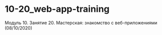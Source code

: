 # 10-20_web-app-training
Модуль 10. Занятие 20. Мастерская: знакомство с веб-приложениями (08/10/2020)
